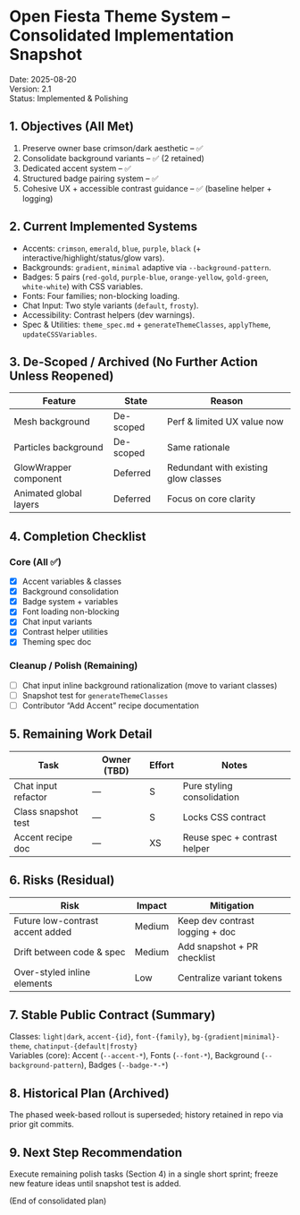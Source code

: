# Open Fiesta Theme System – Consolidated Implementation Snapshot  
Date: 2025-08-20  
Version: 2.1  
Status: Implemented & Polishing

## 1. Objectives (All Met)
1. Preserve owner base crimson/dark aesthetic – ✅
2. Consolidate background variants – ✅ (2 retained)
3. Dedicated accent system – ✅
4. Structured badge pairing system – ✅
5. Cohesive UX + accessible contrast guidance – ✅ (baseline helper + logging)

## 2. Current Implemented Systems
- Accents: `crimson`, `emerald`, `blue`, `purple`, `black` (+ interactive/highlight/status/glow vars).
- Backgrounds: `gradient`, `minimal` adaptive via `--background-pattern`.
- Badges: 5 pairs (`red-gold`, `purple-blue`, `orange-yellow`, `gold-green`, `white-white`) with CSS variables.
- Fonts: Four families; non-blocking loading.
- Chat Input: Two style variants (`default`, `frosty`).
- Accessibility: Contrast helpers (dev warnings).
- Spec & Utilities: `theme_spec.md` + `generateThemeClasses`, `applyTheme`, `updateCSSVariables`.

## 3. De-Scoped / Archived (No Further Action Unless Reopened)
| Feature | State | Reason |
|---------|-------|--------|
| Mesh background | De-scoped | Perf & limited UX value now |
| Particles background | De-scoped | Same rationale |
| GlowWrapper component | Deferred | Redundant with existing glow classes |
| Animated global layers | Deferred | Focus on core clarity |

## 4. Completion Checklist
### Core (All ✅)
- [x] Accent variables & classes
- [x] Background consolidation
- [x] Badge system + variables
- [x] Font loading non-blocking
- [x] Chat input variants
- [x] Contrast helper utilities
- [x] Theming spec doc

### Cleanup / Polish (Remaining)
- [ ] Chat input inline background rationalization (move to variant classes)
- [ ] Snapshot test for `generateThemeClasses`
- [ ] Contributor “Add Accent” recipe documentation

## 5. Remaining Work Detail
| Task | Owner (TBD) | Effort | Notes |
|------|-------------|--------|-------|
| Chat input refactor | — | S | Pure styling consolidation |
| Class snapshot test | — | S | Locks CSS contract |
| Accent recipe doc | — | XS | Reuse spec + contrast helper |

## 6. Risks (Residual)
| Risk | Impact | Mitigation |
|------|--------|------------|
| Future low-contrast accent added | Medium | Keep dev contrast logging + doc |
| Drift between code & spec | Medium | Add snapshot + PR checklist |
| Over-styled inline elements | Low | Centralize variant tokens

## 7. Stable Public Contract (Summary)
Classes: `light|dark`, `accent-{id}`, `font-{family}`, `bg-{gradient|minimal}-theme`, `chatinput-{default|frosty}`  
Variables (core): Accent (`--accent-*`), Fonts (`--font-*`), Background (`--background-pattern`), Badges (`--badge-*-*`)

## 8. Historical Plan (Archived)
The phased week-based rollout is superseded; history retained in repo via prior git commits.

## 9. Next Step Recommendation
Execute remaining polish tasks (Section 4) in a single short sprint; freeze new feature ideas until snapshot test is added.

(End of consolidated plan)